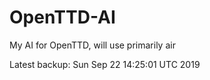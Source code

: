 # OpenTTD-AI
My AI for OpenTTD, will use primarily air

Latest backup: Sun Sep 22 14:25:01 UTC 2019
